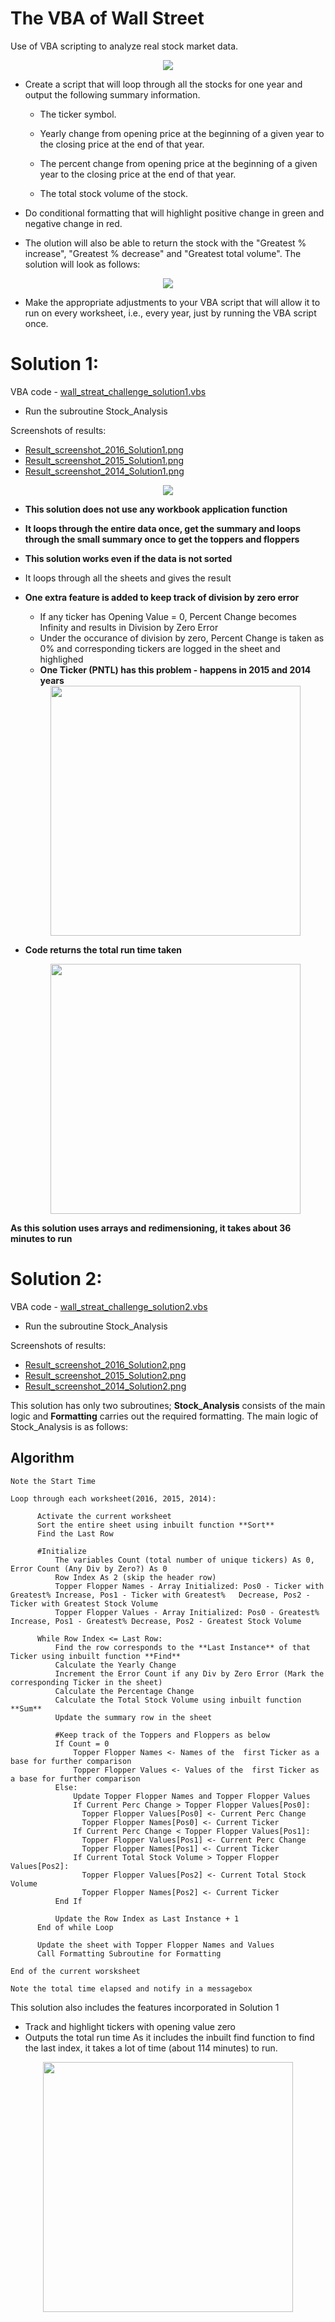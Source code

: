 # The VBA of Wall Street
Use of  VBA scripting to analyze real stock market data. 

<div style="text-align:center"><img src="images/stockmarket.jpg"></div>

- Create a script that will loop through all the stocks for one year and output the following summary information.

  - The ticker symbol.

  - Yearly change from opening price at the beginning of a given year to the closing price at the end of that year.

  - The percent change from opening price at the beginning of a given year to the closing price at the end of that year.

  - The total stock volume of the stock.

- Do conditional formatting that will highlight positive change in green and negative change in red.

- The olution will also be able to return the stock with the "Greatest % increase", "Greatest % decrease" and "Greatest total volume". The solution will look as follows:


<div style="text-align:center"><img src="images/hard_solution.png"></div>

- Make the appropriate adjustments to your VBA script that will allow it to run on every worksheet, i.e., every year, just by running the VBA script once.


# Solution 1:
VBA code - <a href=wall_streat_challenge_solution1.vbs>wall_streat_challenge_solution1.vbs</a>
- Run the subroutine Stock_Analysis

Screenshots of results:
- <a href=Result_screenshot_2016_Solution1.png>Result_screenshot_2016_Solution1.png</a>
- <a href=Result_screenshot_2015_Solution1.png>Result_screenshot_2015_Solution1.png</a>
- <a href=Result_screenshot_2014_Solution1.png>Result_screenshot_2014_Solution1.png</a>

<div style="text-align:center"><img src="images/Solution1.png"></div>


- **This solution does not use any workbook application function**
- **It loops through the entire data once, get the summary and loops through the small summary once to get the toppers and floppers** 
- **This solution works even if the data is not sorted**
- It loops through all the sheets and gives the result
- **One extra feature is added to keep track of division by zero error**
  - If any ticker has Opening Value = 0, Percent Change becomes Infinity and results in Division by Zero Error
  - Under the occurance of division by zero, Percent Change is taken as 0% and corresponding tickers are logged in the sheet  and highlighed
  - **One Ticker (PNTL) has this problem - happens in 2015 and 2014 years**
  <div style="text-align:center"><img src="images/Div_by_zero_handling.png" width=400></div>
  
- **Code returns the total run time taken**

  <div style="text-align:center"><img src="images/Solution1_time.png" width=400></div>

**As this solution uses arrays and redimensioning, it takes about 36 minutes to run**


# Solution 2:

VBA code - <a href=wall_streat_challenge_solution2.vbs>wall_streat_challenge_solution2.vbs</a>
- Run the subroutine Stock_Analysis

Screenshots of results:
- <a href=Result_screenshot_2016_Solution2.png>Result_screenshot_2016_Solution2.png</a>
- <a href=Result_screenshot_2015_Solution2.png>Result_screenshot_2015_Solution2.png</a>
- <a href=Result_screenshot_2014_Solution2.png>Result_screenshot_2014_Solution2.png</a>

This solution has only two subroutines; **Stock_Analysis** consists of the main logic and **Formatting** carries out the required formatting. The main logic of Stock_Analysis is as follows:

## Algorithm

```
Note the Start Time

Loop through each worksheet(2016, 2015, 2014):

      Activate the current worksheet
      Sort the entire sheet using inbuilt function **Sort**
      Find the Last Row
  
      #Initialize
          The variables Count (total number of unique tickers) As 0, Error Count (Any Div by Zero?) As 0
          Row Index As 2 (skip the header row)
          Topper Flopper Names - Array Initialized: Pos0 - Ticker with Greatest% Increase, Pos1 - Ticker with Greatest%   Decrease, Pos2 - Ticker with Greatest Stock Volume
          Topper Flopper Values - Array Initialized: Pos0 - Greatest% Increase, Pos1 - Greatest% Decrease, Pos2 - Greatest Stock Volume
  
      While Row Index <= Last Row:
          Find the row corresponds to the **Last Instance** of that Ticker using inbuilt function **Find**
          Calculate the Yearly Change
          Increment the Error Count if any Div by Zero Error (Mark the corresponding Ticker in the sheet)
          Calculate the Percentage Change 
          Calculate the Total Stock Volume using inbuilt function **Sum**
          Update the summary row in the sheet
        
          #Keep track of the Toppers and Floppers as below
          If Count = 0
              Topper Flopper Names <- Names of the  first Ticker as a base for further comparison
              Topper Flopper Values <- Values of the  first Ticker as a base for further comparison
          Else:
              Update Topper Flopper Names and Topper Flopper Values
              If Current Perc Change > Topper Flopper Values[Pos0]:
                Topper Flopper Values[Pos0] <- Current Perc Change
                Topper Flopper Names[Pos0] <- Current Ticker
              If Current Perc Change < Topper Flopper Values[Pos1]:
                Topper Flopper Values[Pos1] <- Current Perc Change
                Topper Flopper Names[Pos1] <- Current Ticker
              If Current Total Stock Volume > Topper Flopper Values[Pos2]:
                Topper Flopper Values[Pos2] <- Current Total Stock Volume
                Topper Flopper Names[Pos2] <- Current Ticker
          End If
            
          Update the Row Index as Last Instance + 1
      End of while Loop
      
      Update the sheet with Topper Flopper Names and Values
      Call Formatting Subroutine for Formatting
      
End of the current worsksheet

Note the total time elapsed and notify in a messagebox
```
This solution also includes the features incorporated in Solution 1
  - Track and highlight tickers with opening value zero
  - Outputs the total run time
 As it includes the inbuilt find function to find the last index, it takes a lot of time (about 114 minutes) to run.
 <div style="text-align:center"><img src="images/Solution2_time.png" width=400></div>
            
    
  





